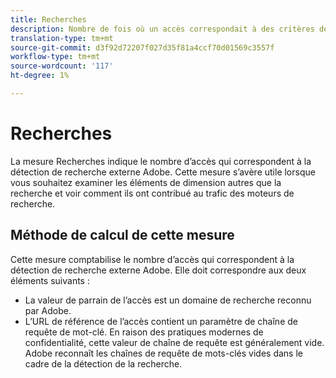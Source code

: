 ```yaml
---
title: Recherches
description: Nombre de fois où un accès correspondait à des critères de recherche externe.
translation-type: tm+mt
source-git-commit: d3f92d72207f027d35f81a4ccf70d01569c3557f
workflow-type: tm+mt
source-wordcount: '117'
ht-degree: 1%

---
```



# Recherches

La mesure Recherches indique le nombre d’accès qui correspondent à la détection de recherche externe Adobe. Cette mesure s’avère utile lorsque vous souhaitez examiner les éléments de dimension autres que la recherche et voir comment ils ont contribué au trafic des moteurs de recherche.

## Méthode de calcul de cette mesure

Cette mesure comptabilise le nombre d’accès qui correspondent à la détection de recherche externe Adobe. Elle doit correspondre aux deux éléments suivants :

* La valeur de parrain de l’accès est un domaine de recherche reconnu par Adobe.
* L’URL de référence de l’accès contient un paramètre de chaîne de requête de mot-clé. En raison des pratiques modernes de confidentialité, cette valeur de chaîne de requête est généralement vide. Adobe reconnaît les chaînes de requête de mots-clés vides dans le cadre de la détection de la recherche.
